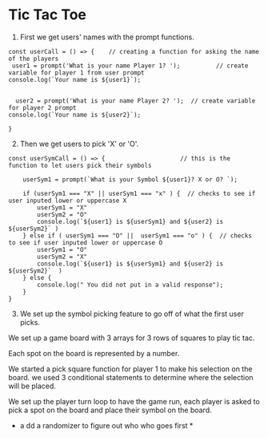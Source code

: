 # Tic Tac Toe

1. First we get users' names with the prompt functions.

```
const userCall = () => {    // creating a function for asking the name of the players 
 user1 = prompt('What is your name Player 1? ');          // create variable for player 1 from user prompt
console.log(`Your name is ${user1}`);


  user2 = prompt('What is your name Player 2? ');  // create variable for player 2 prompt 
console.log(`Your name is ${user2}`);

}
```

2. Then we get users to pick 'X' or 'O'.

```
const userSymCall = () => {                     // this is the function to let users pick their symbols 

    userSym1 = prompt(`What is your Symbol ${user1}? X or O? `);
    
    if (userSym1 === "X" || userSym1 === "x" ) {  // checks to see if user inputed lower or uppercase X
        userSym1 = "X"
        userSym2 = "O"
        console.log(`${user1} is ${userSym1} and ${user2} is ${userSym2}` )
    } else if ( userSym1 === "O" ||  userSym1 === "o" ) {  // checks to see if user inputed lower or uppercase O
        userSym1 = "O"
        userSym2 = "X"
        console.log(`${user1} is ${userSym1} and ${user2} is ${userSym2}`  )
    } else {
        console.log(" You did not put in a valid response");
    }
}
```

3. We set up the symbol picking feature to go off of what the first user picks. 

We set up a game board with 3 arrays for 3 rows of squares to play tic tac.
 
 Each spot on the board is represented by a number.

 We started a pick square function for player 1 to make his selection on the board. we used 3 conditional statements to determine where the selection will be placed.

 We set up the player turn loop to have the game run, each player is asked to pick a spot on the board and place their symbol on the board.

* a dd a randomizer to figure out who who goes first *